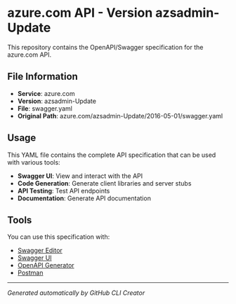 # azure.com API - Version azsadmin-Update

This repository contains the OpenAPI/Swagger specification for the azure.com API.

## File Information

- **Service**: azure.com
- **Version**: azsadmin-Update
- **File**: swagger.yaml
- **Original Path**: azure.com/azsadmin-Update/2016-05-01/swagger.yaml

## Usage

This YAML file contains the complete API specification that can be used with various tools:

- **Swagger UI**: View and interact with the API
- **Code Generation**: Generate client libraries and server stubs
- **API Testing**: Test API endpoints
- **Documentation**: Generate API documentation

## Tools

You can use this specification with:

- [Swagger Editor](https://editor.swagger.io/)
- [Swagger UI](https://swagger.io/tools/swagger-ui/)
- [OpenAPI Generator](https://openapi-generator.tech/)
- [Postman](https://www.postman.com/)

---

*Generated automatically by GitHub CLI Creator*
